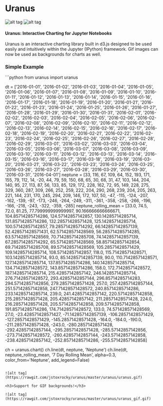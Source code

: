 # Uranus

![alt tag](https://68.media.tumblr.com/96ed9c344078766b91a1972ef90aa9e3/tumblr_nrpl86ESnc1tchrkco1_500.gif)
![alt tag](https://68.media.tumblr.com/f88c22b3b8a29f048e78c2bd280dd9b9/tumblr_o4b2lpUOoU1qd5mq1o1_500.jpg)

<h4>Uranus: Interactive Charting for Jupyter Notebooks</h4>

Uranus is an interactive charting library built in d3.js designed to be used easily and intuitively within the Jupyter (IPython) framework. Gif images can now be used as backgrounds for charts as well. 

<h3>Simple Example</h3>
```python
from uranus import uranus
    
dt = ['2016-01-01', '2016-01-02', '2016-01-03', '2016-01-04', '2016-01-05', '2016-01-06', '2016-01-07', '2016-01-08', '2016-01-09', '2016-01-10', '2016-01-11', '2016-01-12', '2016-01-13', '2016-01-14', '2016-01-15', '2016-01-16', '2016-01-17', '2016-01-18', '2016-01-19', '2016-01-20', '2016-01-21', '2016-01-22', '2016-01-23', '2016-01-24', '2016-01-25', '2016-01-26', '2016-01-27', '2016-01-28', '2016-01-29', '2016-01-30', '2016-01-31', '2016-02-01', '2016-02-02', '2016-02-03', '2016-02-04', '2016-02-05', '2016-02-06', '2016-02-07', '2016-02-08', '2016-02-09', '2016-02-10', '2016-02-11', '2016-02-12', '2016-02-13', '2016-02-14', '2016-02-15', '2016-02-16', '2016-02-17', '2016-02-18', '2016-02-19', '2016-02-20', '2016-02-21', '2016-02-22', '2016-02-23', '2016-02-24', '2016-02-25', '2016-02-26', '2016-02-27', '2016-02-28', '2016-02-29', '2016-03-01', '2016-03-02', '2016-03-03', '2016-03-04', '2016-03-05', '2016-03-06', '2016-03-07', '2016-03-08', '2016-03-09', '2016-03-10', '2016-03-11', '2016-03-12', '2016-03-13', '2016-03-14', '2016-03-15', '2016-03-16', '2016-03-17', '2016-03-18', '2016-03-19', '2016-03-20', '2016-03-21', '2016-03-22', '2016-03-23', '2016-03-24', '2016-03-25', '2016-03-26', '2016-03-27', '2016-03-28', '2016-03-29', '2016-03-30', '2016-03-31', '2016-04-01']
neptune = [33, 116, 67, 109, 64, 152, 193, 171, 155, 79, 112, 14, -20, 44, 79, 59, 150, 68, 65, 30, 68, 31, 47, 103, 144, 204, 140, 95, 27, 113, 87, 56, 133, 85, 129, 172, 228, 162, 72, 95, 149, 228, 275, 329, 360, 287, 309, 266, 252, 259, 222, 204, 290, 268, 239, 204, 205, 263, 221, 144, 231, 170, 245, 294, 209, 146, 172, 107, 50, -47, -115, -124, -207, -162, -139, -97, -173, -246, -264, -249, -311, -361, -358, -258, -266, -196, -166, -218, -243, -322, -359, -285]
neptune_rolling_mean = [33.0, 74.5, 72.0, 81.25, 77.799999999999997, 90.166666666666671, 104.85714285714286, 124.57142857142857, 130.14285714285714, 131.85714285714286, 132.28571428571428, 125.14285714285714, 100.57142857142857, 79.285714285714292, 66.142857142857139, 52.428571428571431, 62.571428571428569, 56.285714285714285, 63.571428571428569, 70.714285714285708, 74.142857142857139, 67.285714285714292, 65.571428571428569, 58.857142857142854, 69.714285714285708, 89.571428571428569, 105.28571428571429, 109.14285714285714, 108.57142857142857, 118.0, 115.71428571428571, 103.14285714285714, 93.0, 85.142857142857139, 90.0, 110.71428571428571, 127.14285714285714, 137.85714285714286, 140.14285714285714, 134.71428571428572, 143.85714285714286, 158.0, 172.71428571428572, 187.14285714285714, 215.42857142857142, 246.14285714285714, 276.71428571428572, 293.42857142857144, 296.85714285714283, 294.57142857142856, 279.28571428571428, 257.0, 257.42857142857144, 251.57142857142858, 247.71428571428572, 240.85714285714286, 233.14285714285714, 239.0, 241.42857142857142, 220.57142857142858, 215.28571428571428, 205.42857142857142, 211.28571428571428, 224.0, 216.28571428571428, 205.57142857142858, 209.57142857142858, 191.85714285714286, 174.71428571428572, 133.0, 74.571428571428569, 27.0, -23.428571428571427, -71.142857142857139, -106.28571428571429, -127.28571428571429, -145.28571428571428, -164.0, -184.0, -190.0, -211.28571428571428, -243.0, -280.28571428571428, -292.42857142857144, -295.28571428571428, -285.57142857142856, -273.71428571428572, -260.42857142857144, -243.57142857142858, -238.42857142857142, -252.85714285714286, -255.57142857142858]
    
ch = uranus.chart()
ch.line(dt, neptune, 'Neptune')
ch.line(dt, neptune_rolling_mean, '7 Day Rolling Mean', alpha=0.3, color_from='Neptune', add_legend=False)
```

![alt tag](https://rawgit.com/jstoxrocky/uranus/master/uranus/uranus.gif)

<h3>Support for GIF backgrounds!</h3>

![alt tag](https://rawgit.com/jstoxrocky/uranus/master/uranus/uranus_gif.gif)
